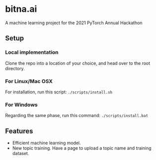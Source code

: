 # bitna.ai
A machine learning project for the 2021 PyTorch Annual Hackathon

## Setup

### Local implementation

Clone the repo into a location of your choice, and head over to the root directory. 

### For Linux/Mac OSX

For installation, run this script: `./scripts/install.sh`

### For Windows

Regarding the same phase, run this command: `./scripts/install.bat`

## Features

* Efficient machine learning model. 
* New topic training. Have a page to upload a topic name and training dataset. 
